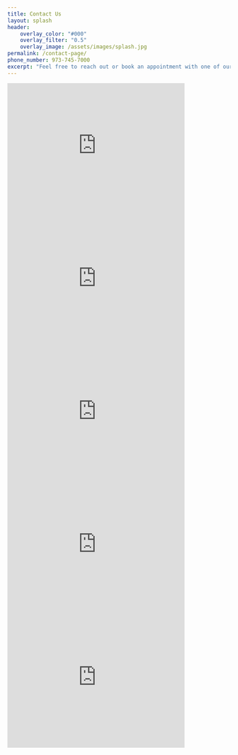 ```yaml
---
title: Contact Us
layout: splash
header:
    overlay_color: "#000"
    overlay_filter: "0.5"
    overlay_image: /assets/images/splash.jpg
permalink: /contact-page/
phone_number: 973-745-7000
excerpt: "Feel free to reach out or book an appointment with one of our doctors at various locations."
---
```


<div class="locations">
    <iframe src="https://www.google.com/maps/embed?pb=!1m18!1m12!1m3!1d3026.6739823794874!2d-74.21738242350202!3d40.65911644085066!2m3!1f0!2f0!3f0!3m2!1i1024!2i768!4f13.1!3m3!1m2!1s0x89c24d4d87300a69%3A0xeb66beb4be7738c0!2s240%20Williamson%20St%2C%20Elizabeth%2C%20NJ%2007202!5e0!3m2!1sen!2sus!4v1685584403191!5m2!1sen!2sus" width="400" height="300" style="border:0;" allowfullscreen="" loading="lazy" referrerpolicy="no-referrer-when-downgrade"> </iframe>
    <iframe src="https://www.google.com/maps/embed?pb=!1m18!1m12!1m3!1d565.1340981869264!2d-74.16502043602254!3d40.861910237351914!2m3!1f0!2f0!3f0!3m2!1i1024!2i768!4f13.1!3m3!1m2!1s0x89c2fefdd444dff9%3A0x3a9e409a595a7a39!2s1033%20NJ-161%2C%20Clifton%2C%20NJ%2007013!5e0!3m2!1sen!2sus!4v1685584890163!5m2!1sen!2sus" width="400" height="300" style="border:0;" allowfullscreen="" loading="lazy" referrerpolicy="no-referrer-when-downgrade"></iframe>
    <iframe src="https://www.google.com/maps/embed?pb=!1m14!1m8!1m3!1d96749.29449321923!2d-74.163872!3d40.730883!3m2!1i1024!2i768!4f13.1!3m3!1m2!1s0x89c2539b81949c3d%3A0x576554ae4246e841!2sHealthfirst%20Associates!5e0!3m2!1sen!2sus!4v1685673617855!5m2!1sen!2sus" width="400" height="300" style="border:0;" allowfullscreen="" loading="lazy" referrerpolicy="no-referrer-when-downgrade"></iframe>
    <iframe src="https://www.google.com/maps/embed?pb=!1m14!1m8!1m3!1d48177.21140706197!2d-74.288291!3d41.001716!3m2!1i1024!2i768!4f13.1!3m3!1m2!1s0x89c31cb60aadb30b%3A0x10e379d1a0c1aeb1!2s505%20Wanaque%20Ave%2C%20Pompton%20Lakes%2C%20NJ%2007442!5e0!3m2!1sen!2sus!4v1685673651885!5m2!1sen!2sus" width="400" height="300" style="border:0;" allowfullscreen="" loading="lazy" referrerpolicy="no-referrer-when-downgrade"></iframe>
    <iframe src="https://www.google.com/maps/embed?pb=!1m14!1m8!1m3!1d96839.54146355084!2d-74.344472!3d40.668776!3m2!1i1024!2i768!4f13.1!3m3!1m2!1s0x89c3b1a45b7678b5%3A0xe80f76b89a530952!2s138%20S%20Euclid%20Ave%2C%20Westfield%2C%20NJ%2007090!5e0!3m2!1sen!2sus!4v1685673665774!5m2!1sen!2sus" width="400" height="300" style="border:0;" allowfullscreen="" loading="lazy" referrerpolicy="no-referrer-when-downgrade"></iframe>
</div>